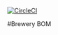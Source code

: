 [![CircleCI](https://circleci.com/gh/jvilaverde/brewery-bom/tree/master.svg?style=svg)](https://circleci.com/gh/jvilaverde/brewery-bom/tree/master)

#Brewery BOM
